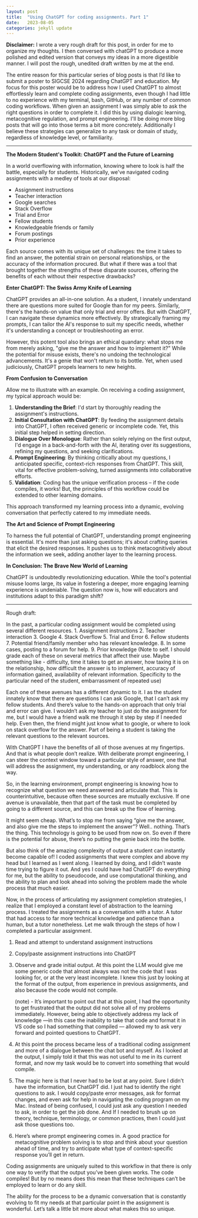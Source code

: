 ```yaml
---
layout: post
title:  "Using ChatGPT for coding assignments. Part 1"
date:   2023-08-05
categories: jekyll update
---
```

**Disclaimer:** I wrote a very rough draft for this post, in order for me to organize
my thoughts. I then conversed with chatGPT to produce a more polished and edited version that conveys my ideas in a more digestible manner. I will post the rough, unedited draft written by me at the end. 

The entire reason for this particular series of blog posts is that I’d like to submit a poster to SIGCSE 2024 regarding ChatGPT and education. My focus for this poster would be to address how I used ChatGPT to almost effortlessly learn and complete coding assignments, even though I had little to no experience with my terminal, bash, GitHub, or any number of common coding workflows. When given an assignment I was simply able to ask the right questions in order to complete it. I did this by using dialogic learning, metacognitive regulation, and prompt engineering. I'll be doing more blog posts that will go into those terms a bit more concretely. Additionally I believe
these strategies can generalize to any task or domain of study, regardless of knowledge level, or familiarity.




---


**The Modern Student's Toolkit: ChatGPT and the Future of Learning**

In a world overflowing with information, knowing where to look is half the battle, especially for students. Historically, we've navigated coding assignments with a medley of tools at our disposal:

- Assignment instructions
- Teacher interaction
- Google searches
- Stack Overflow
- Trial and Error
- Fellow students
- Knowledgeable friends or family 
- Forum postings
- Prior experience

Each source comes with its unique set of challenges: the time it takes to find an answer, the potential strain on personal relationships, or the accuracy of the information procured. But what if there was a tool that brought together the strengths of these disparate sources, offering the benefits of each without their respective drawbacks?

**Enter ChatGPT: The Swiss Army Knife of Learning**

ChatGPT provides an all-in-one solution. As a student, I innately understand there are questions more suited for Google than for my peers. Similarly, there's the hands-on value that only trial and error offers. But with ChatGPT, I can navigate these dynamics more effectively. By strategically framing my prompts, I can tailor the AI's response to suit my specific needs, whether it's understanding a concept or troubleshooting an error.

However, this potent tool also brings an ethical quandary: what stops me from merely asking, "give me the answer and how to implement it?" While the potential for misuse exists, there's no undoing the technological advancements. It's a genie that won't return to its bottle. Yet, when used judiciously, ChatGPT propels learners to new heights.

**From Confusion to Conversation**

Allow me to illustrate with an example. On receiving a coding assignment, my typical approach would be:

1. **Understanding the Brief**: I'd start by thoroughly reading the assignment's instructions.
2. **Initial Consultation with ChatGPT**: By feeding the assignment details into ChatGPT, I often received generic or incomplete code. Yet, this initial step helped in setting direction.
3. **Dialogue Over Monologue**: Rather than solely relying on the first output, I'd engage in a back-and-forth with the AI, iterating over its suggestions, refining my questions, and seeking clarifications.
4. **Prompt Engineering**: By thinking critically about my questions, I anticipated specific, context-rich responses from ChatGPT. This skill, vital for effective problem-solving, turned assignments into collaborative efforts.
5. **Validation**: Coding has the unique verification process – if the code compiles, it works! But, the principles of this workflow could be extended to other learning domains.

This approach transformed my learning process into a dynamic, evolving conversation that perfectly catered to my immediate needs.

**The Art and Science of Prompt Engineering**

To harness the full potential of ChatGPT, understanding prompt engineering is essential. It's more than just asking questions; it's about crafting queries that elicit the desired responses. It pushes us to think metacognitively about the information we seek, adding another layer to the learning process.

**In Conclusion: The Brave New World of Learning**

ChatGPT is undoubtedly revolutionizing education. While the tool's potential misuse looms large, its value in fostering a deeper, more engaging learning experience is undeniable. The question now is, how will educators and institutions adapt to this paradigm shift?




---

Rough draft:

In the past, a particular coding assignment would be completed using several different resources.
	1. Assignment instructions
	2. Teacher interaction
	3. Google
	4. Stack Overflow
	5. Trial and Error
	6. Fellow students
	7. Potential friend/family member who has relevant knowledge. 
	8. In some cases, posting to a forum for help.
	9. Prior knowledge
(Note to self. I should grade each of these on several metrics that affect their use. Maybe something like - difficulty, time it takes to get an answer, how taxing it is on the relationship, how difficult the answer is to implement, accuracy of information gained, availability of relevant information. Specificity to the particular need of the student, embarrassment of repeated use)

Each one of these avenues has a different dynamic to it. I as the student innately know that there are questions I can ask Google, that I can’t ask my fellow students. And there’s value to the hands-on approach that only trial and error can give. I wouldn’t ask my teacher to just do the assignment for me, but I would have a friend walk me through it step by step if I needed help. Even then, the friend might just know what to google, or where to look on stack overflow for the answer. Part of being a student is taking the relevant questions to the relevant sources.

With ChatGPT I have the benefits of all of those avenues at my fingertips. And that is what people don’t realize. With deliberate prompt engineering, I can steer the context window toward a particular style of answer, one that will address the assignment, my understanding, or any roadblock along the way. 

So, in the learning environment, prompt engineering is knowing how to recognize what question we need answered and articulate that. This is counterintuitive, because often these sources are mutually exclusive. If one avenue is unavailable, then that part of the task must be completed by going to a different source, and this can break up the flow of learning. 

It might seem cheap. What’s to stop me from saying “give me the answer, and also give me the steps to implement the answer”? Well.. nothing. That’s the thing. This technology is going to be used from now on. So even if there is the potential for abuse, there’s no putting the genie back into the bottle. 

But also think of the amazing complexity of output a student can instantly become capable of! I coded assignments that were complex and above my head but I learned as I went along. I learned by doing, and I didn’t waste time trying to figure it out. And yes I could have had ChatGPT do everything for me, but the ability to pseudocode, and use computational thinking, and the ability to plan and look ahead into solving the problem made the whole process that much easier.

Now, in the process of articulating my assignment completion strategies, I realize that I employed a constant level of abstraction to the learning process. I treated the assignments as a conversation with a tutor. A tutor that had access to far more technical knowledge and patience than a human, but a tutor nonetheless. 
Let me walk through the steps of how I completed a particular assignment. 
1. Read and attempt to understand assignment instructions
2. Copy/paste assignment instructions into ChatGPT
3. Observe and grade initial output. At this point the LLM would give me some generic code that almost always was not the code that I was looking for, or at the very least incomplete. I knew this  just by looking at the format of the output, from experience in previous assignments, and also because the code would not compile. 

	(note) - It’s important to point out that at this point, I had the opportunity to get frustrated that the output did not solve all of my problems immediately. However, being able to objectively address my lack of knowledge —in this case the inability to take that code and format it in VS code so I had something that compiled — allowed my to ask very forward and pointed questions to ChatGPT. 
4. At this point the process became less of a traditional coding assignment and more of a dialogue between the chat bot and myself. As I looked at the output, I simply told it that this was not useful to me in its current format, and now my task would be to convert into something that would compile. 
5. The magic here is that I never had to be lost at any point. Sure I didn’t have the information, but ChatGPT did. I just had to identify the right questions to ask. I would copy/paste error messages, ask for format changes, and even ask for help in navigating the coding program on my Mac. Instead of being confused, I could just ask any question I needed to ask, in order to get the job done. And If I needed to brush up on theory, technique, terminology, or common practices, then I could just ask those questions too. 
6. Here’s where prompt engineering comes in. A good practice for metacognitive problem solving is to stop and think about your question ahead of time, and try to anticipate what type of context-specific response you’ll get in return.  

Coding assignments are uniquely suited to this workflow in that there is only one way to verify that the output you’ve been given works. The code compiles! But by no means does this mean that these techniques can’t be employed to learn or do any skill. 

The ability for the process to be a dynamic conversation that is constantly evolving to fit my needs at that particular point in the assignment is wonderful. Let’s talk a little bit more about what makes this so unique. 

